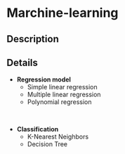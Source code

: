 # Marchine-learning
## Description 
## Details
- **Regression model** 
  - Simple linear regression
  - Multiple linear regression
  - Polynomial regression
<br>

- **Classification** 
  - K-Nearest Neighbors 
  - Decision Tree
